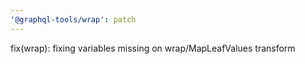```yaml
---
'@graphql-tools/wrap': patch
---
```


fix(wrap): fixing variables missing on wrap/MapLeafValues transform
